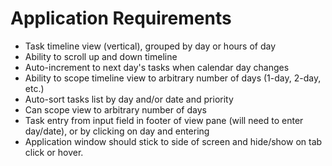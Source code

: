 # Application Requirements

- Task timeline view (vertical), grouped by day or hours of day
- Ability to scroll up and down timeline
- Auto-increment to next day's tasks when calendar day changes
- Ability to scope timeline view to arbitrary number of days (1-day, 2-day, etc.)
- Auto-sort tasks list by day and/or date and priority
- Can scope view to arbitrary number of days
- Task entry from input field in footer of view pane (will need to enter day/date),  or by clicking on day and entering
- Application window should stick to side of screen and hide/show on tab click or hover.
